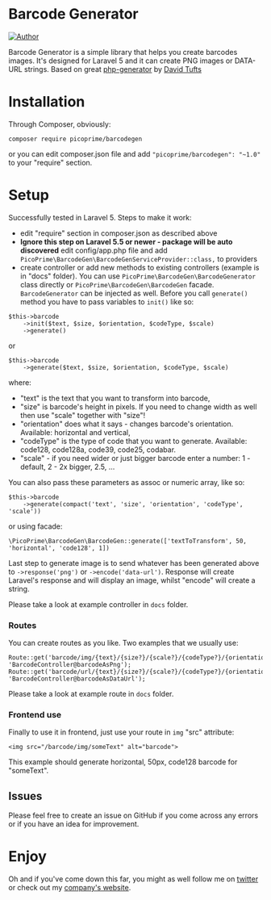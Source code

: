 # Barcode Generator

[![Author](https://secure.gravatar.com/avatar/074618e37f640d13d402830f61092d09?d=identicon&s=50)](https://twitter.com/raffwpp)

Barcode Generator is a simple library that helps you create barcodes images.
It's designed for Laravel 5 and it can create PNG images or DATA-URL strings.
Based on great [php-generator](https://github.com/davidscotttufts/php-barcode) 
by [David Tufts](https://github.com/davidscotttufts)

# Installation

Through Composer, obviously:

```
composer require picoprime/barcodegen
```

or you can edit composer.json file and add `"picoprime/barcodegen": "~1.0"` to 
your "require" section.

# Setup

Successfully tested in Laravel 5. Steps to make it work:

* edit "require" section in composer.json as described above
* **Ignore this step on Laravel 5.5 or newer - package will be auto discovered** 
edit config/app.php file and add `PicoPrime\BarcodeGen\BarcodeGenServiceProvider::class,` 
to providers
* create controller or add new methods to existing controllers (example is in "docs" 
folder). You can use `PicoPrime\BarcodeGen\BarcodeGenerator` class directly or 
`PicoPrime\BarcodeGen\BarcodeGen` facade. `BarcodeGenerator` can be injected as well.
Before you call `generate()` method you have to pass variables to `init()` like so:

```
$this->barcode
    ->init($text, $size, $orientation, $codeType, $scale)
    ->generate()
```

or

```
$this->barcode
    ->generate($text, $size, $orientation, $codeType, $scale)
```

where:

* "text" is the text that you want to transform into barcode,
* "size" is barcode's height in pixels. If you need to change width as well then use 
"scale" together with "size"!
* "orientation" does what it says - changes barcode's orientation. Available: 
horizontal and vertical,
* "codeType" is the type of code that you want to generate. Available: code128, 
code128a, code39, code25, codabar.
* "scale" - if you need wider or just bigger barcode enter a number: 1 - default, 
2 - 2x bigger, 2.5, ...

You can also pass these parameters as assoc or numeric array, like so:

```
$this->barcode
    ->generate(compact('text', 'size', 'orientation', 'codeType', 'scale'))
```

or using facade:

```
\PicoPrime\BarcodeGen\BarcodeGen::generate(['textToTransform', 50, 'horizontal', 'code128', 1])
```

Last step to generate image is to send whatever has been generated above 
to `->response('png')` or `->encode('data-url')`.
Response will create Laravel's response and will display an image, whilst 
"encode" will create a string.

Please take a look at example controller in `docs` folder.


### Routes

You can create routes as you like. Two examples that we usually use:

```
Route::get('barcode/img/{text}/{size?}/{scale?}/{codeType?}/{orientation?}', 'BarcodeController@barcodeAsPng');
Route::get('barcode/url/{text}/{size?}/{scale?}/{codeType?}/{orientation?}', 'BarcodeController@barcodeAsDataUrl');
```

Please take a look at example route in `docs` folder.


### Frontend use

Finally to use it in frontend, just use your route in `img` "src" attribute:

```
<img src="/barcode/img/someText" alt="barcode">
```

This example should generate horizontal, 50px, code128 barcode for "someText".


## Issues

Please feel free to create an issue on GitHub if you come across any errors or if you
have an idea for improvement.


# Enjoy

Oh and if you've come down this far, you might as well follow me on [twitter](https://twitter.com/raffwpp)
or check out my [company's website](https://picoprime.com).
